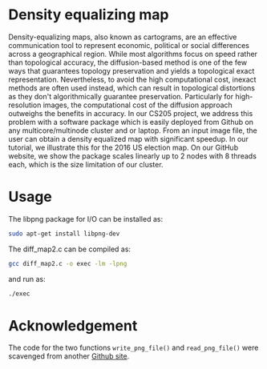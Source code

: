 # Density equalizing map

Density-equalizing maps, also known as cartograms, are an effective communication tool to represent economic, political or social differences across a geographical region. While most algorithms focus on speed rather than topological accuracy, the diffusion-based method is one of the few ways that guarantees topology preservation and yields a topological exact representation. Nevertheless, to avoid the high computational cost, inexact methods are often used instead, which can result in topological distortions as they don't algorithmically guarantee preservation. Particularly for high-resolution images, the computational cost of the diffusion approach outweighs the benefits in accuracy. In our CS205 project, we address this problem with a software package which is easily deployed from Github on any multicore/multinode cluster and or laptop. From an input image file, the user can obtain a density equalized map with significant speedup. In our tutorial, we illustrate this for the 2016 US election map. On our GitHub website, we show the package scales linearly up to 2 nodes with 8 threads each, which is the size limitation of our cluster.

# Usage

The libpng package for I/O can be installed as:

```Bash
sudo apt-get install libpng-dev
```

The diff_map2.c can be compiled as:
```Bash
gcc diff_map2.c -o exec -lm -lpng
```
and run as:
```Bash
./exec
```

# Acknowledgement

The code for the two functions `write_png_file()` and `read_png_file()` were scavenged from another [Github site](https://gist.github.com/niw/5963798).
